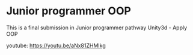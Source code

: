 # Junior programmer OOP
 This is a final submission in Junior programmer pathway Unity3d  - Apply OOP

youtube: https://youtu.be/aNx81ZHMIkg
